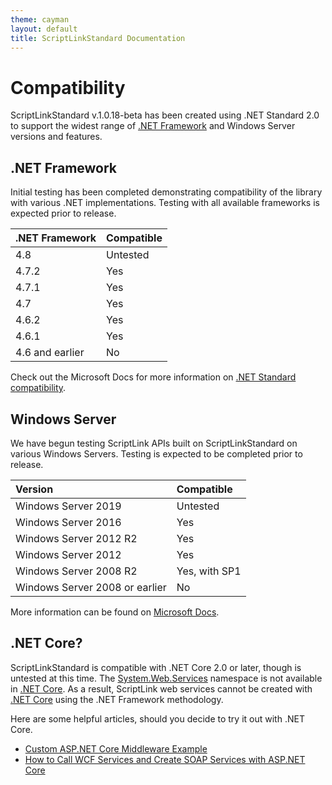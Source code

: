 ```yaml
---
theme: cayman
layout: default
title: ScriptLinkStandard Documentation
---
```


# Compatibility

ScriptLinkStandard v.1.0.18-beta has been created using .NET Standard 2.0 to support the widest range of [.NET Framework](https://docs.microsoft.com/en-us/dotnet/framework/) and Windows Server versions and features.

## .NET Framework

Initial testing has been completed demonstrating compatibility of the library with various .NET implementations. Testing with all available frameworks is expected prior to release.

| .NET Framework | Compatible |
|:-------------- |:-----------|
| 4.8 | Untested |
| 4.7.2 | Yes |
| 4.7.1 | Yes |
| 4.7 | Yes |
| 4.6.2 | Yes |
| 4.6.1 | Yes |
| 4.6 and earlier | No |

Check out the Microsoft Docs for more information on [.NET Standard compatibility](https://docs.microsoft.com/en-us/dotnet/standard/net-standard).

## Windows Server

We have begun testing ScriptLink APIs built on ScriptLinkStandard on various Windows Servers. Testing is expected to be completed prior to release.

| Version | Compatible |
|:--------|:-----------|
| Windows Server 2019 | Untested |
| Windows Server 2016 | Yes |
| Windows Server 2012 R2 | Yes |
| Windows Server 2012 | Yes |
| Windows Server 2008 R2 | Yes, with SP1 |
| Windows Server 2008 or earlier | No |

More information can be found on [Microsoft Docs](https://docs.microsoft.com/en-us/dotnet/framework/get-started/system-requirements).

## .NET Core?

ScriptLinkStandard is compatible with .NET Core 2.0 or later, though is untested at this time. The [System.Web.Services](https://docs.microsoft.com/en-us/dotnet/api/system.web.services?view=netframework-4.7.2) namespace is not available in [.NET Core](https://docs.microsoft.com/en-us/dotnet/core/). As a result, ScriptLink web services cannot be created with [.NET Core](https://docs.microsoft.com/en-us/dotnet/core/) using the .NET Framework methodology.

Here are some helpful articles, should you decide to try it out with .NET Core.
* [Custom ASP.NET Core Middleware Example](https://devblogs.microsoft.com/dotnet/custom-asp-net-core-middleware-example/)
* [How to Call WCF Services and Create SOAP Services with ASP.NET Core](https://stackify.com/soap-net-core/)
